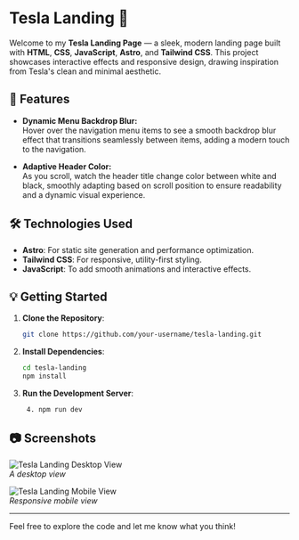 # Tesla Landing 🚗

Welcome to my **Tesla Landing Page** — a sleek, modern landing page built with **HTML**, **CSS**, **JavaScript**, **Astro**, and **Tailwind CSS**. This project showcases interactive effects and responsive design, drawing inspiration from Tesla's clean and minimal aesthetic.

## 🚀 Features

- **Dynamic Menu Backdrop Blur:**  
  Hover over the navigation menu items to see a smooth backdrop blur effect that transitions seamlessly between items, adding a modern touch to the navigation.

- **Adaptive Header Color:**  
  As you scroll, watch the header title change color between white and black, smoothly adapting based on scroll position to ensure readability and a dynamic visual experience.

## 🛠️ Technologies Used

- **Astro**: For static site generation and performance optimization.
- **Tailwind CSS**: For responsive, utility-first styling.
- **JavaScript**: To add smooth animations and interactive effects.
  
## 💡 Getting Started

1. **Clone the Repository**:
   ```bash
   git clone https://github.com/your-username/tesla-landing.git
2. **Install Dependencies**:
   ```bash
   cd tesla-landing
   npm install
3. **Run the Development Server**:
   ```bash
    4. npm run dev

 ## 📷 Screenshots

![Tesla Landing Desktop View](https://github.com/caterinarodriguezdev/tesla-landing/blob/main/tesla-landing.png?raw=true)  
*A desktop view*

![Tesla Landing Mobile View](https://raw.githubusercontent.com/caterinarodriguezdev/tesla-landing/refs/heads/main/tesla-landing-responsive.png)  
*Responsive mobile view*


---

Feel free to explore the code and let me know what you think!



